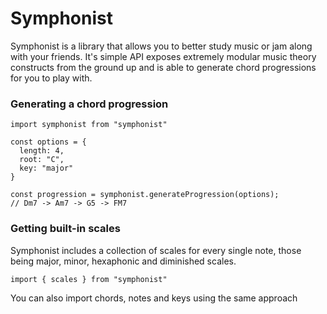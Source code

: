 # Symphonist

Symphonist is a library that allows you to better study music or jam along with your friends. It's simple API exposes extremely modular music theory constructs from the ground up and is able to generate chord progressions for you to play with.

### Generating a chord progression

```
import symphonist from "symphonist"

const options = {
  length: 4,
  root: "C",
  key: "major"
}

const progression = symphonist.generateProgression(options);
// Dm7 -> Am7 -> G5 -> FM7
```

### Getting built-in scales

Symphonist includes a collection of scales for every single note, those being
major, minor, hexaphonic and diminished scales.

```
import { scales } from "symphonist"
```

You can also import chords, notes and keys using the same approach
